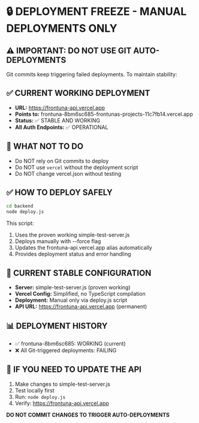 # 🔒 DEPLOYMENT FREEZE - MANUAL DEPLOYMENTS ONLY

## ⚠️ IMPORTANT: DO NOT USE GIT AUTO-DEPLOYMENTS

Git commits keep triggering failed deployments. To maintain stability:

## ✅ CURRENT WORKING DEPLOYMENT
- **URL:** https://frontuna-api.vercel.app
- **Points to:** frontuna-8bm6sc685-frontunas-projects-11c7fb14.vercel.app
- **Status:** ✅ STABLE AND WORKING
- **All Auth Endpoints:** ✅ OPERATIONAL

## 🚫 WHAT NOT TO DO
- Do NOT rely on Git commits to deploy
- Do NOT use `vercel` without the deployment script
- Do NOT change vercel.json without testing

## ✅ HOW TO DEPLOY SAFELY
```bash
cd backend
node deploy.js
```

This script:
1. Uses the proven working simple-test-server.js
2. Deploys manually with --force flag
3. Updates the frontuna-api.vercel.app alias automatically
4. Provides deployment status and error handling

## 🎯 CURRENT STABLE CONFIGURATION
- **Server:** simple-test-server.js (proven working)
- **Vercel Config:** Simplified, no TypeScript compilation
- **Deployment:** Manual only via deploy.js script
- **API URL:** https://frontuna-api.vercel.app (permanent)

## 📊 DEPLOYMENT HISTORY
- ✅ frontuna-8bm6sc685: WORKING (current)
- ❌ All Git-triggered deployments: FAILING

## 🔧 IF YOU NEED TO UPDATE THE API
1. Make changes to simple-test-server.js
2. Test locally first
3. Run: `node deploy.js`
4. Verify: https://frontuna-api.vercel.app

**DO NOT COMMIT CHANGES TO TRIGGER AUTO-DEPLOYMENTS**

